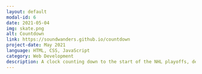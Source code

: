 ```yaml
---
layout: default
modal-id: 6
date: 2021-05-04
img: skate.png
alt: Countdown
link: https://soundwanders.github.io/countdown
project-date: May 2021
language: HTML, CSS, JavaScript
category: Web Development
description: A clock counting down to the start of the NHL playoffs, designed with a 'landing-page' style in mind. Animation of hockey pucks shooting towards a net adds a retro/flash game aesthetic. Designed for both mobile and desktop devices.
---
```

